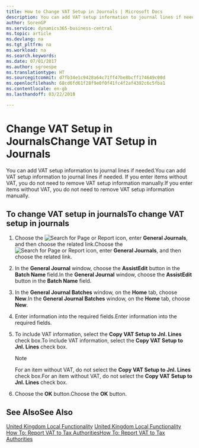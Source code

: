 ```yaml
---
title: How to Change VAT Setup in Journals | Microsoft Docs
description: You can add VAT setup information to journal lines if needed. If you enter items without VAT, you do not need to remove VAT setup information manually.
author: SorenGP
ms.service: dynamics365-business-central
ms.topic: article
ms.devlang: na
ms.tgt_pltfrm: na
ms.workload: na
ms.search.keywords: 
ms.date: 07/01/2017
ms.author: sgroespe
ms.translationtype: HT
ms.sourcegitcommit: d7fb34e1c9428a64c71ff47be8bcff174649c00d
ms.openlocfilehash: 68cd6fd61f28f9e0f0f41fc4f2af4392c6c5fba1
ms.contentlocale: en-gb
ms.lasthandoff: 03/22/2018

---
```

# <a name="change-vat-setup-in-journals"></a><span data-ttu-id="5dc3c-104">Change VAT Setup in Journals</span><span class="sxs-lookup"><span data-stu-id="5dc3c-104">Change VAT Setup in Journals</span></span>
<span data-ttu-id="5dc3c-105">You can add VAT setup information to journal lines if needed.</span><span class="sxs-lookup"><span data-stu-id="5dc3c-105">You can add VAT setup information to journal lines if needed.</span></span> <span data-ttu-id="5dc3c-106">If you enter items without VAT, you do not need to remove VAT setup information manually.</span><span class="sxs-lookup"><span data-stu-id="5dc3c-106">If you enter items without VAT, you do not need to remove VAT setup information manually.</span></span>  

## <a name="to-change-vat-setup-in-journals"></a><span data-ttu-id="5dc3c-107">To change VAT setup in journals</span><span class="sxs-lookup"><span data-stu-id="5dc3c-107">To change VAT setup in journals</span></span>  

1.  <span data-ttu-id="5dc3c-108">Choose the ![Search for Page or Report](../../media/ui-search/search_small.png "Search for Page or Report icon") icon, enter **General Journals**, and then choose the related link.</span><span class="sxs-lookup"><span data-stu-id="5dc3c-108">Choose the ![Search for Page or Report](../../media/ui-search/search_small.png "Search for Page or Report icon") icon, enter **General Journals**, and then choose the related link.</span></span>  
2.  <span data-ttu-id="5dc3c-109">In the **General Journal** window, choose the **AssistEdit** button in the **Batch Name** field.</span><span class="sxs-lookup"><span data-stu-id="5dc3c-109">In the **General Journal** window, choose the **AssistEdit** button in the **Batch Name** field.</span></span>  
3.  <span data-ttu-id="5dc3c-110">In the **General Journal Batches** window, on the **Home** tab, choose **New**.</span><span class="sxs-lookup"><span data-stu-id="5dc3c-110">In the **General Journal Batches** window, on the **Home** tab, choose **New**.</span></span>  
4.  <span data-ttu-id="5dc3c-111">Enter information into the required fields.</span><span class="sxs-lookup"><span data-stu-id="5dc3c-111">Enter information into the required fields.</span></span>  
5.  <span data-ttu-id="5dc3c-112">To include VAT information, select the **Copy VAT Setup to Jnl. Lines** check box.</span><span class="sxs-lookup"><span data-stu-id="5dc3c-112">To include VAT information, select the **Copy VAT Setup to Jnl. Lines** check box.</span></span>  

    > [!NOTE]  
    >  <span data-ttu-id="5dc3c-113">For an item without VAT, do not select the **Copy VAT Setup to Jnl. Lines** check box.</span><span class="sxs-lookup"><span data-stu-id="5dc3c-113">For an item without VAT, do not select the **Copy VAT Setup to Jnl. Lines** check box.</span></span>  

6.  <span data-ttu-id="5dc3c-114">Choose the **OK** button.</span><span class="sxs-lookup"><span data-stu-id="5dc3c-114">Choose the **OK** button.</span></span>  

## <a name="see-also"></a><span data-ttu-id="5dc3c-115">See Also</span><span class="sxs-lookup"><span data-stu-id="5dc3c-115">See Also</span></span>  
<span data-ttu-id="5dc3c-116">[United Kingdom Local Functionality](united-kingdom-local-functionality.md) </span><span class="sxs-lookup"><span data-stu-id="5dc3c-116">[United Kingdom Local Functionality](united-kingdom-local-functionality.md) </span></span>  
[<span data-ttu-id="5dc3c-117">How To: Report VAT to Tax Authorities</span><span class="sxs-lookup"><span data-stu-id="5dc3c-117">How To: Report VAT to Tax Authorities</span></span>](../../finance-how-report-vat.md)

